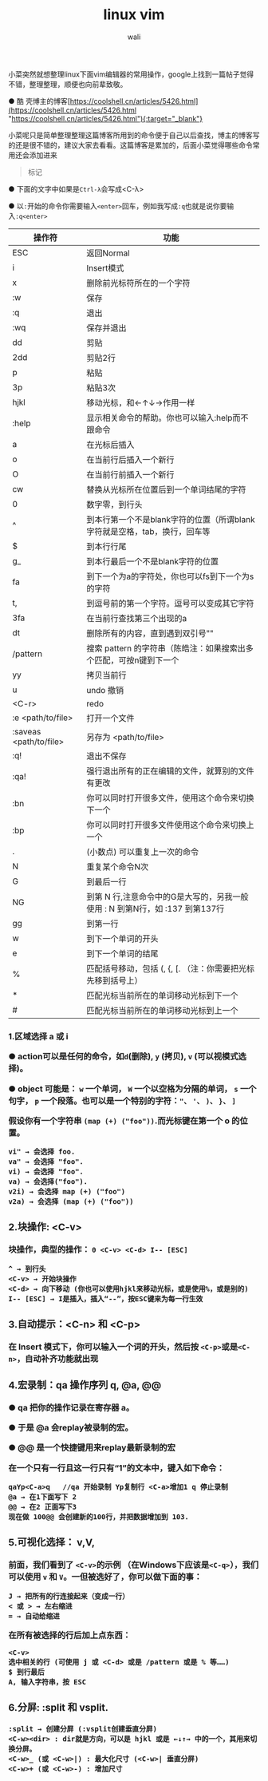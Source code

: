 ﻿---
layout: post
title: linux vim   #标题
tagline: 整理在linux vim常用操作
category: linux      #分类
author: wali    #作者
tag: linux     #标签
ghurl:        #github url
ghurl_zip:    #github zip下载

post_nav: false
---

小菜突然就想整理linux下面vim编辑器的常用操作，google上找到一篇帖子觉得不错，整理整理，顺便也向前辈致敬。

● 酷 壳博主的博客[https://coolshell.cn/articles/5426.html](https://coolshell.cn/articles/5426.html "https://coolshell.cn/articles/5426.html"){:target="_blank"}
	
小菜呢只是简单整理整理这篇博客所用到的命令便于自己以后查找，博主的博客写的还是很不错的，建议大家去看看。这篇博客是累加的，后面小菜觉得哪些命令常用还会添加进来

>标记

● 下面的文字中如果是`Ctrl-λ`会写成<C-λ>

● 以`:`开始的命令你需要输入`<enter>`回车，例如我写成`:q`也就是说你要输入`:q<enter>`

操作符|功能
-|-
ESC|返回Normal|	
i|Insert模式|	
x|删除前光标符所在的一个字符|	
:w|保存|	
:q|退出|	
:wq|保存并退出|	
dd|剪贴|	
2dd|剪贴2行|	
p|粘贴|	
3p|粘贴3次|	
hjkl|移动光标，和←↑↓→作用一样|	
:help|显示相关命令的帮助。你也可以输入:help而不跟命令|	
a|在光标后插入|	
o|在当前行后插入一个新行|	
O|在当前行前插入一个新行|	
cw|替换从光标所在位置后到一个单词结尾的字符|	
0|数字零，到行头|	
^| 到本行第一个不是blank字符的位置（所谓blank字符就是空格，tab，换行，回车等|	
$|到本行行尾|	
g_|到本行最后一个不是blank字符的位置|	
fa|到下一个为a的字符处，你也可以fs到下一个为s的字符|	
t,|到逗号前的第一个字符。逗号可以变成其它字符|	
3fa|在当前行查找第三个出现的a|	
dt|删除所有的内容，直到遇到双引号""|	
/pattern|搜索 pattern 的字符串（陈皓注：如果搜索出多个匹配，可按n键到下一个|	
yy|拷贝当前行|	
u|undo 撤销|	
\<C-r\>|redo|	
:e <path/to/file>|打开一个文件|	
:saveas <path/to/file>|另存为 <path/to/file>|	
:q!|退出不保存 |	
:qa!| 强行退出所有的正在编辑的文件，就算别的文件有更改|	
:bn|你可以同时打开很多文件，使用这个命令来切换下一个|	
:bp|你可以同时打开很多文件使用这个命令来切换上一个|	
.|(小数点) 可以重复上一次的命令|	
N<command> |重复某个命令N次|	
G|到最后一行|
NG|到第 N 行,注意命令中的G是大写的，另我一般使用 : N 到第N行，如 :137 到第137行|	
gg|到第一行|	
w|到下一个单词的开头|	
e|到下一个单词的结尾|	
%|匹配括号移动，包括 (, {, [. （注：你需要把光标先移到括号上）|	
*|匹配光标当前所在的单词移动光标到下一个|	
#|匹配光标当前所在的单词移动光标到上一个|	

### 1.区域选择 <action>a<object> 或 <action>i<object>
	
● action可以是任何的命令，如`d`(删除), `y` (拷贝), `v` (可以视模式选择)。
	
● object 可能是： `w` 一个单词， `W` 一个以空格为分隔的单词， `s` 一个句字， `p` 一个段落。也可以是一个特别的字符：`"、` `'、` `)、` `}、` `]`	
	
假设你有一个字符串 `(map (+) ("foo"))`.而光标键在第一个 o 的位置。
	
	vi" → 会选择 foo.
	va" → 会选择 "foo".
	vi) → 会选择 "foo".
	va) → 会选择("foo").
	v2i) → 会选择 map (+) ("foo")
	v2a) → 会选择 (map (+) ("foo"))
	
### 2.块操作: \<C-v\>	
	
块操作，典型的操作： `0 <C-v> <C-d> I-- [ESC]`

	^ → 到行头
	<C-v> → 开始块操作
	<C-d> → 向下移动 (你也可以使用hjkl来移动光标，或是使用%，或是别的)
	I-- [ESC] → I是插入，插入“--”，按ESC键来为每一行生效


### 3.自动提示：\<C-n\> 和 \<C-p\>

在 Insert 模式下，你可以输入一个词的开头，然后按 `<C-p>`或是`<C-n>`，自动补齐功能就出现


### 4.宏录制：qa 操作序列 q, @a, @@

● qa 把你的操作记录在寄存器 a。
 
● 于是 @a 会replay被录制的宏。

● @@ 是一个快捷键用来replay最新录制的宏

在一个只有一行且这一行只有“1”的文本中，键入如下命令：

	
	qaYp<C-a>q   //qa 开始录制 Yp复制行 <C-a>增加1 q 停止录制
	@a → 在1下面写下 2
	@@ → 在2 正面写下3
	现在做 100@@ 会创建新的100行，并把数据增加到 103.

	
### 5.可视化选择： v,V,<C-v>

前面，我们看到了 `<C-v>`的示例 （在Windows下应该是`<C-q>`），我们可以使用 `v` 和 `V`。一但被选好了，你可以做下面的事：

	J → 把所有的行连接起来（变成一行）
	< 或 > → 左右缩进
	= → 自动给缩进

在所有被选择的行后加上点东西：

	<C-v>
	选中相关的行 (可使用 j 或 <C-d> 或是 /pattern 或是 % 等……)
	$ 到行最后
	A, 输入字符串，按 ESC


### 6.分屏: :split 和 vsplit.

	:split → 创建分屏 (:vsplit创建垂直分屏)
	<C-w><dir> : dir就是方向，可以是 hjkl 或是 ←↓↑→ 中的一个，其用来切换分屏。
	<C-w>_ (或 <C-w>|) : 最大化尺寸 (<C-w>| 垂直分屏)
	<C-w>+ (或 <C-w>-) : 增加尺寸




















	
